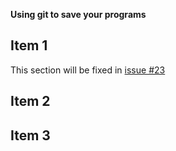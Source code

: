 **Using git to save your programs**

## Item 1

This section will be fixed in [issue #23](https://github.com/clojurebridge-minneapolis/installfest/issues/23)

## Item 2

## Item 3
